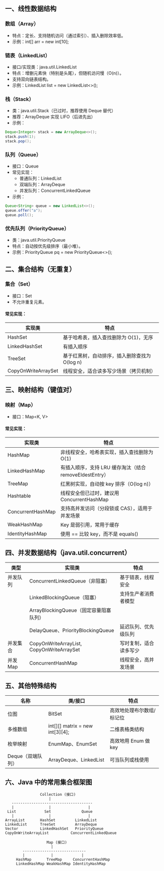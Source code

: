## **一、线性数据结构**

### 数组（Array）

- 特点：定长、支持随机访问（通过索引）、插入删除效率低。
- 示例：int[] arr = new int[10];



### 链表（LinkedList）

- 接口/实现类：java.util.LinkedList
- 特点：增删元素快（特别是头尾），但随机访问慢（O(n)）。
- 支持双向链表结构。
- 示例：LinkedList<String> list = new LinkedList<>();



### 栈（Stack）

- 类：java.util.Stack（已过时，推荐使用 Deque 替代）
- 推荐：ArrayDeque 实现 LIFO（后进先出）
- 示例：

```java
Deque<Integer> stack = new ArrayDeque<>();
stack.push(1);
stack.pop();
```



### 队列（Queue）

- 接口：Queue<E>
- 常见实现：
  - 普通队列：LinkedList
  - 双端队列：ArrayDeque
  - 并发队列：ConcurrentLinkedQueue
- 示例：

```java
Queue<String> queue = new LinkedList<>();
queue.offer("a");
queue.poll();
```



### 优先队列（PriorityQueue）

- 类：java.util.PriorityQueue
- 特点：自动按优先级排序（最小堆）。
- 示例：PriorityQueue<Integer> pq = new PriorityQueue<>();



## **二、集合结构（无重复）**

### 集合（Set）

- 接口：Set<E>
- 不允许重复元素。

#### **常见实现：**

| **实现类**          | **特点**                                      |
| ------------------- | --------------------------------------------- |
| HashSet             | 基于哈希表，插入查找删除为 O(1)，无序         |
| LinkedHashSet       | 有插入顺序                                    |
| TreeSet             | 基于红黑树，自动排序，插入删除查找为 O(log n) |
| CopyOnWriteArraySet | 线程安全，适合读多写少场景（拷贝机制）        |



## **三、映射结构（键值对）**

### 映射（Map）

- 接口：Map<K, V>

#### **常见实现：**

| **实现类**        | **特点**                                                |
| ----------------- | ------------------------------------------------------- |
| HashMap           | 非线程安全，哈希表实现，插入查找删除为 O(1)             |
| LinkedHashMap     | 有插入顺序，支持 LRU 缓存淘汰（结合 removeEldestEntry） |
| TreeMap           | 红黑树实现，自动按 key 排序（O(log n)）                 |
| Hashtable         | 线程安全但已过时，建议用 ConcurrentHashMap              |
| ConcurrentHashMap | 支持高并发访问（分段锁或 CAS），适用于并发场景          |
| WeakHashMap       | Key 是弱引用，常用于缓存                                |
| IdentityHashMap   | 使用 == 比较 key，而不是 equals()                       |



## **四、并发数据结构（java.util.concurrent）**

| **类型** | **实现类**                                | **特点**               |
| -------- | ----------------------------------------- | ---------------------- |
| 并发队列 | ConcurrentLinkedQueue（非阻塞）           | 基于链表，线程安全     |
|          | LinkedBlockingQueue（阻塞）               | 支持生产者消费者模型   |
|          | ArrayBlockingQueue（固定容量阻塞队列）    |                        |
|          | DelayQueue、PriorityBlockingQueue         | 延迟队列、优先级队列   |
| 并发集合 | CopyOnWriteArrayList, CopyOnWriteArraySet | 写时复制，适合读多写少 |
| 并发 Map | ConcurrentHashMap                         | 线程安全，高并发场景   |



## **五、其他特殊结构**

| **名称**          | **类/接口**                     | **特点**                  |
| ----------------- | ------------------------------- | ------------------------- |
| 位图              | BitSet                          | 高效地处理布尔数组/标记位 |
| 多维数组          | int[][] matrix = new int[3][4]; | 二维表格类结构            |
| 枚举映射          | EnumMap、EnumSet                | 高效地用 Enum 做 key      |
| Deque（双端队列） | ArrayDeque、LinkedList          | 可当队列或栈使用          |



## **六、Java 中的常用集合框架图**

```
                Collection (接口)
                    |
   -------------------------------------
   |                |                 |
 List             Set              Queue
   |                |                 |
ArrayList       HashSet         LinkedList
LinkedList      TreeSet         ArrayDeque
Vector          LinkedHashSet   PriorityQueue
CopyOnWriteArrayList          ConcurrentLinkedQueue

                   Map (接口)
                     |
        -----------------------------
        |            |             |
     HashMap       TreeMap     ConcurrentHashMap
     LinkedHashMap WeakHashMap IdentityHashMap
```